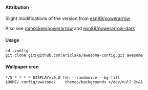 #### Attribution
Slight modifications of the version from [esn89/powerarrow](https://github.com/esn89/powerarrow)

Also see [romockee/powerarrow](https://github.com/romockee/powerarrow) and [esn89/powerarrow-dark](https://github.com/esn89/powerarrow-dark)

#### Usage
```
cd .config
git clone git@github.com:ericlake/awesome-config.git awesome
```

#### Wallpaper cron
```
*/5 * * * * DISPLAY=:0.0 feh --randomize --bg-fill $HOME/.config/awesome/    themes/backgrounds >/dev/null 2>&1
```

